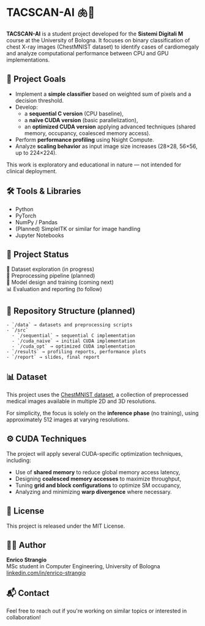 # TACSCAN-AI 🫁🔬  

**TACSCAN-AI** is a student project developed for the **Sistemi Digitali M** course at the University of Bologna.
It focuses on binary classification of chest X-ray images (ChestMNIST dataset) to identify cases of cardiomegaly and analyze computational performance between CPU and GPU implementations.


## 🎯 Project Goals

- Implement a **simple classifier** based on weighted sum of pixels and a decision threshold.
- Develop:
  - a **sequential C version** (CPU baseline),
  - a **naïve CUDA version** (basic parallelization),
  - an **optimized CUDA version** applying advanced techniques (shared memory, occupancy, coalesced memory access).
- Perform **performance profiling** using Nsight Compute.
- Analyze **scaling behavior** as input image size increases (28×28, 56×56, up to 224×224).


This work is exploratory and educational in nature — not intended for clinical deployment.

## 🛠️ Tools & Libraries

- Python  
- PyTorch  
- NumPy / Pandas  
- (Planned) SimpleITK or similar for image handling  
- Jupyter Notebooks  

## 📍 Project Status

🧾 Dataset exploration (in progress)  
🔬 Preprocessing pipeline (planned)  
🧠 Model design and training (coming next)  
📊 Evaluation and reporting (to follow)

## 📁 Repository Structure (planned)

```
- `/data` → datasets and preprocessing scripts
- `/src`
  - `/sequential` → sequential C implementation
  - `/cuda_naive` → initial CUDA implementation
  - `/cuda_opt` → optimized CUDA implementation
- `/results` → profiling reports, performance plots
- `/report` → slides, final report
```

## 📊 Dataset

This project uses the [ChestMNIST dataset](https://medmnist.com/), a collection of preprocessed medical images available in multiple 2D and 3D resolutions.

For simplicity, the focus is solely on the **inference phase** (no training), using approximately 512 images at varying resolutions.

## ⚙ CUDA Techniques
The project will apply several CUDA-specific optimization techniques, including:
- Use of **shared memory** to reduce global memory access latency,
- Designing **coalesced memory accesses** to maximize throughput,
- Tuning **grid and block configurations** to optimize SM occupancy,
- Analyzing and minimizing **warp divergence** where necessary.

## 📜 License

This project is released under the MIT License.

## 👨‍💻 Author

**Enrico Strangio**  
MSc student in Computer Engineering, University of Bologna  
[linkedin.com/in/enrico-strangio](https://www.linkedin.com/in/enrico-strangio)

## 📬 Contact

Feel free to reach out if you're working on similar topics or interested in collaboration!

